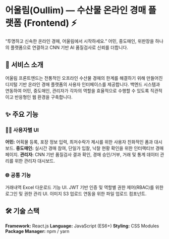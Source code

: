 # 어울림(Oullim) — 수산물 온라인 경매 플랫폼 (Frontend) ⚡
“투명하고 신속한 온라인 경매, 어울림에서 시작하세요.”
어민, 중도매인, 위판장을 하나의 플랫폼으로 연결하고 CNN 기반 AI 품질검사로 신뢰를 더합니다.
## 🚀 서비스 소개
어울림 프론트엔드는 전통적인 오프라인 수산물 경매의 한계를 해결하기 위해 만들어진 디지털 기반 온라인 경매 플랫폼의 사용자
인터페이스를 제공합니다. 백엔드 시스템과 연동하여 어민, 중도매인, 관리자가 각자의 역할을 효율적으로 수행할 수 있도록 직관적이고
반응형인 웹 환경을 구축합니다.
## ✨ 주요 기능
### 🧑‍💻 사용자별 UI
**어민:** 어획물 등록, 포장 정보 입력, 최저수락가 제시를 위한 사용자 친화적인 폼과 대시보드.
**중도매인:** 실시간 경매 참여, 단일가 입찰, 낙찰 현황 확인을 위한 인터랙티브 경매 페이지.
**관리자:** CNN 기반 품질검사 결과 확인, 경매 승인/거부, 거래 및 통계 데이터 관리를 위한 관리자 대시보드.
### 🌐 공통 기능
거래내역 Excel 다운로드 기능 UI.
JWT 기반 인증 및 역할별 권한 제어(RBAC)를 위한 로그인 및 권한 관리 UI.
이미지 S3 업로드 연동을 위한 파일 업로드 컴포넌트.
## 🛠️ 기술 스택
**Framework:** React.js
**Language:** JavaScript (ES6+)
**Styling:** CSS Modules
**Package Manager:** npm / yarn



   
